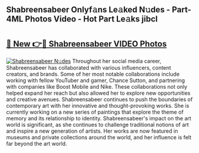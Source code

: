 ## Shabreensabeer Onlyf𝚊ns Le𝚊ked N𝚞des - Part-4ML Photos Video - Hot Part Le𝚊ks jibcI

# <h2><a href="http://ac25309.deff.icu/?id=Shabreensabeer">🔗 New 👉🔴 Shabreensabeer VIDEO Photos</a></h2>

[![Shabreensabeer N𝚞des](https://i.imgur.com/rIISA9y.gif)](http://ac25309.deff.icu/?id=Shabreensabeer)
Throughout her social media career, Shabreensabeer has collaborated with various influencers, content creators, and brands. Some of her most notable collaborations include working with fellow YouTuber and gamer, Chance Sutton, and partnering with companies like Boost Mobile and Nike. These collaborations not only helped expand her reach but also allowed her to explore new opportunities and creative avenues. Shabreensabeer continues to push the boundaries of contemporary art with her innovative and thought-provoking works. She is currently working on a new series of paintings that explore the theme of memory and its relationship to identity. Shabreensabeer's impact on the art world is significant, as she continues to challenge traditional notions of art and inspire a new generation of artists. Her works are now featured in museums and private collections around the world, and her influence is felt far beyond the art world.

